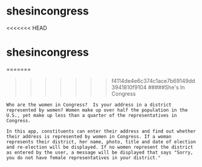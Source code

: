 # shesincongress

<<<<<<< HEAD
# shesincongress

=======
>>>>>>> f4114de4e6c374c1ace7b69149dd3941810f9104
#####She's In Congress

	Who are the women in Congress?  Is your address in a district represented by women? Women make up over half the population in the U.S., yet make up less than a quarter of the representatives in Congress.

	In this app, constituents can enter their address and find out whether their address is represented by women in Congress. If a woman represents their district, her name, photo, title and date of election and re-election will be displayed. If no women represent the district as entered by the user, a message will be displayed that says "Sorry, you do not have female representatives in your district."
